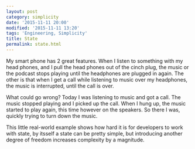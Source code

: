 ```yaml
---
layout: post
category: simplicity
date: '2015-11-11 20:00'
modified: '2015-11-11 13:20'
tags: 'Engineering, Simplicity'
title: State
permalink: state.html
---
```


My smart phone has 2 great features. When I listen to something with my
head phones, and I pull the head phones out of the cinch plug, the music
or the podcast stops playing until the headphones are plugged in again.
The other is that when I get a call while listening to music over my
headphones, the music is interrupted, until the call is over.

What could go wrong? Today I was listening to music and got a call. The
music stopped playing and I picked up the call. When I hung up, the
music started to play again, this time however on the speakers. So there
I was, quickly trying to turn down the music.

This little real-world example shows how hard it is for developers to
work with state, by itsself a state can be pretty simple, but
introducing another degree of freedom increases complexity by a
magnitude.
